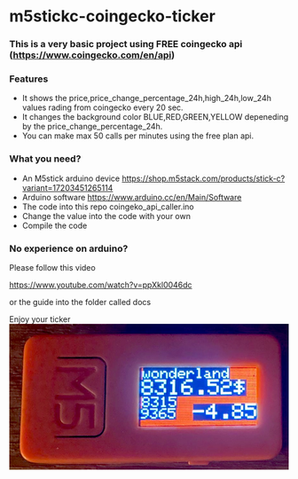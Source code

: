 # m5stickc-coingecko-ticker



### This is a very basic project using FREE coingecko api (https://www.coingecko.com/en/api)

### Features
- It shows the price,price_change_percentage_24h,high_24h,low_24h values rading from coingecko every 20 sec.
- It changes the background color BLUE,RED,GREEN,YELLOW depeneding by the price_change_percentage_24h.
- You can make max 50 calls per minutes using the free plan api.


### What you need?
- An M5stick arduino device
    https://shop.m5stack.com/products/stick-c?variant=17203451265114
- Arduino software
    https://www.arduino.cc/en/Main/Software
- The code into this repo
    coingeko_api_caller.ino
- Change the value into the code with your own 
- Compile the code



### No experience on arduino? 
Please follow this video

https://www.youtube.com/watch?v=ppXkl0046dc

or the guide into the folder called docs

Enjoy your ticker
![alt text](https://github.com/ottacom/m5stickc-coingecko-ticker/blob/main/docs/ticker.jpg)